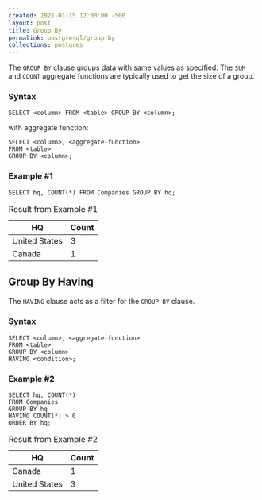 ```yaml
---
created: 2021-01-15 12:00:00 -500
layout: post
title: Group By
permalink: postgresql/group-by
collections: postgres
---
```


The `GROUP BY` clause groups data with same values as specified.
The `SUM` and `COUNT` aggregate functions are typically used to get the size of a group.

### Syntax

```https
SELECT <column> FROM <table> GROUP BY <column>;
```
with aggregate function:
```https
SELECT <column>, <aggregate-function> 
FROM <table> 
GROUP BY <column>;
```

### Example #1

```https
SELECT hq, COUNT(*) FROM Companies GROUP BY hq;
```

<table>
    <caption>Result from Example #1</caption>
    <thead>
        <tr>
            <th>HQ</th>
            <th>Count</th>
        </tr>
    </thead>
    <tbody>
        <tr>
            <td>United States</td>
            <td>3</td>
        </tr>
        <tr>
            <td>Canada</td>
            <td>1</td>
        </tr>
    </tbody>
</table>

## Group By Having

The `HAVING` clause acts as a filter for the `GROUP BY` clause.

### Syntax

```https
SELECT <column>, <aggregate-function> 
FROM <table> 
GROUP BY <column>
HAVING <condition>;
```

### Example #2

```https
SELECT hq, COUNT(*) 
FROM Companies 
GROUP BY hq
HAVING COUNT(*) > 0
ORDER BY hq;
```

<table>
    <caption>Result from Example #2</caption>
    <thead>
        <tr>
            <th>HQ</th>
            <th>Count</th>
        </tr>
    </thead>
    <tbody>
        <tr>
            <td>Canada</td>
            <td>1</td>
        </tr>
        <tr>
            <td>United States</td>
            <td>3</td>
        </tr>
    </tbody>
</table>

